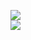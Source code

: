 [![](https://img.shields.io/badge/Made%20With-Github%20Spray-lightgrey.svg?style=for-the-badge&logo=github)](https://github.com/Annihil/github-spray#273)  
[![](https://i.imgur.com/2DrTn0Z.gif)](https://github.com/Annihil/github-spray)